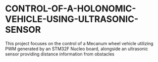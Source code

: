 # CONTROL-OF-A-HOLONOMIC-VEHICLE-USING-ULTRASONIC-SENSOR
This project focuses on the control of a Mecanum wheel vehicle utilizing PWM generated by  an STM32F Nucleo board, alongside an ultrasonic sensor providing distance information from  obstacles
